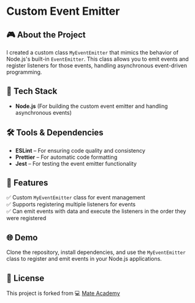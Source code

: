 # Custom Event Emitter

## 🎮 About the Project
I created a custom class `MyEventEmitter` that mimics the behavior of Node.js's built-in `EventEmitter`. This class allows you to emit events and register listeners for those events, handling asynchronous event-driven programming.

## 🚀 Tech Stack
- **Node.js** (For building the custom event emitter and handling asynchronous events)

## 🛠️ Tools & Dependencies
- **ESLint** – For ensuring code quality and consistency  
- **Prettier** – For automatic code formatting  
- **Jest** – For testing the event emitter functionality  

## 📌 Features
✅ Custom `MyEventEmitter` class for event management  
✅ Supports registering multiple listeners for events  
✅ Can emit events with data and execute the listeners in the order they were registered  

## 🌐 Demo
Clone the repository, install dependencies, and use the `MyEventEmitter` class to register and emit events in your Node.js applications.

## 📜 License
This project is forked from 💻 [Mate Academy](https://github.com/mate-academy/node_custom-event-emitter)
